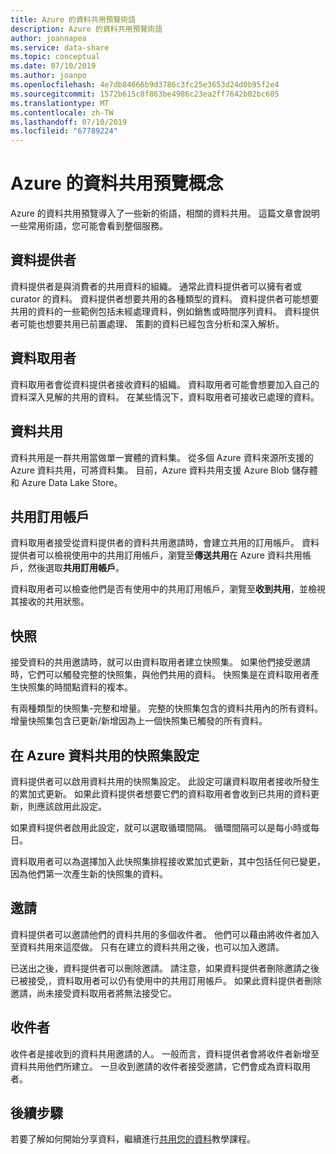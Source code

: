 ```yaml
---
title: Azure 的資料共用預覽術語
description: Azure 的資料共用預覽術語
author: joannapea
ms.service: data-share
ms.topic: conceptual
ms.date: 07/10/2019
ms.author: joanpo
ms.openlocfilehash: 4e7db84666b9d3786c3fc25e3653d24d0b95f2e4
ms.sourcegitcommit: 1572b615c8f863be4986c23ea2ff7642b02bc605
ms.translationtype: MT
ms.contentlocale: zh-TW
ms.lasthandoff: 07/10/2019
ms.locfileid: "67789224"
---
```

# <a name="azure-data-share-preview-concepts"></a>Azure 的資料共用預覽概念 

Azure 的資料共用預覽導入了一些新的術語，相關的資料共用。 這篇文章會說明一些常用術語，您可能會看到整個服務。 

## <a name="data-provider"></a>資料提供者

資料提供者是與消費者的共用資料的組織。 通常此資料提供者可以擁有者或 curator 的資料。 資料提供者想要共用的各種類型的資料。 資料提供者可能想要共用的資料的一些範例包括未經處理資料，例如銷售或時間序列資料。 資料提供者可能也想要共用已前置處理、 策劃的資料已經包含分析和深入解析。 

## <a name="data-consumer"></a>資料取用者 

資料取用者會從資料提供者接收資料的組織。 資料取用者可能會想要加入自己的資料深入見解的共用的資料。 在某些情況下，資料取用者可接收已處理的資料。 

## <a name="data-share"></a>資料共用

資料共用是一群共用當做單一實體的資料集。 從多個 Azure 資料來源所支援的 Azure 資料共用，可將資料集。 目前，Azure 資料共用支援 Azure Blob 儲存體和 Azure Data Lake Store。 

## <a name="share-subscription"></a>共用訂用帳戶 

資料取用者接受從資料提供者的資料共用邀請時，會建立共用的訂用帳戶。 資料提供者可以檢視使用中的共用訂用帳戶，瀏覽至**傳送共用**在 Azure 資料共用帳戶，然後選取**共用訂用帳戶**。

資料取用者可以檢查他們是否有使用中的共用訂用帳戶，瀏覽至**收到共用**，並檢視其接收的共用狀態。 

## <a name="snapshot"></a>快照

接受資料的共用邀請時，就可以由資料取用者建立快照集。 如果他們接受邀請時，它們可以觸發完整的快照集，與他們共用的資料。 快照集是在資料取用者產生快照集的時間點資料的複本。 

有兩種類型的快照集-完整和增量。 完整的快照集包含的資料共用內的所有資料。 增量快照集包含已更新/新增因為上一個快照集已觸發的所有資料。 

## <a name="snapshot-settings-in-azure-data-share"></a>在 Azure 資料共用的快照集設定
 
資料提供者可以啟用資料共用的快照集設定。 此設定可讓資料取用者接收所發生的累加式更新。 如果此資料提供者想要它們的資料取用者會收到已共用的資料更新，則應該啟用此設定。 

如果資料提供者啟用此設定，就可以選取循環間隔。 循環間隔可以是每小時或每日。 

資料取用者可以為選擇加入此快照集排程接收累加式更新，其中包括任何已變更，因為他們第一次產生新的快照集的資料。 

## <a name="invitation"></a>邀請

資料提供者可以邀請他們的資料共用的多個收件者。 他們可以藉由將收件者加入至資料共用來這麼做。 只有在建立的資料共用之後，也可以加入邀請。 

已送出之後，資料提供者可以刪除邀請。 請注意，如果資料提供者刪除邀請之後已被接受,，資料取用者可以仍有使用中的共用訂用帳戶。 如果此資料提供者刪除邀請，尚未接受資料取用者將無法接受它。 

## <a name="recipient"></a>收件者

收件者是接收到的資料共用邀請的人。 一般而言，資料提供者會將收件者新增至資料共用他們所建立。 一旦收到邀請的收件者接受邀請，它們會成為資料取用者。  

## <a name="next-steps"></a>後續步驟

若要了解如何開始分享資料，繼續進行[共用您的資料](share-your-data.md)教學課程。

